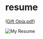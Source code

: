 # resume

([Gift Opia.pdf](https://github.com/Gift-Stack/resume/files/6581814/Gift.Opia.pdf))

<img src='https://github.com/Gift-Stack/resume/files/6581814/Gift.Opia.pdf' alt="My Resume" />
